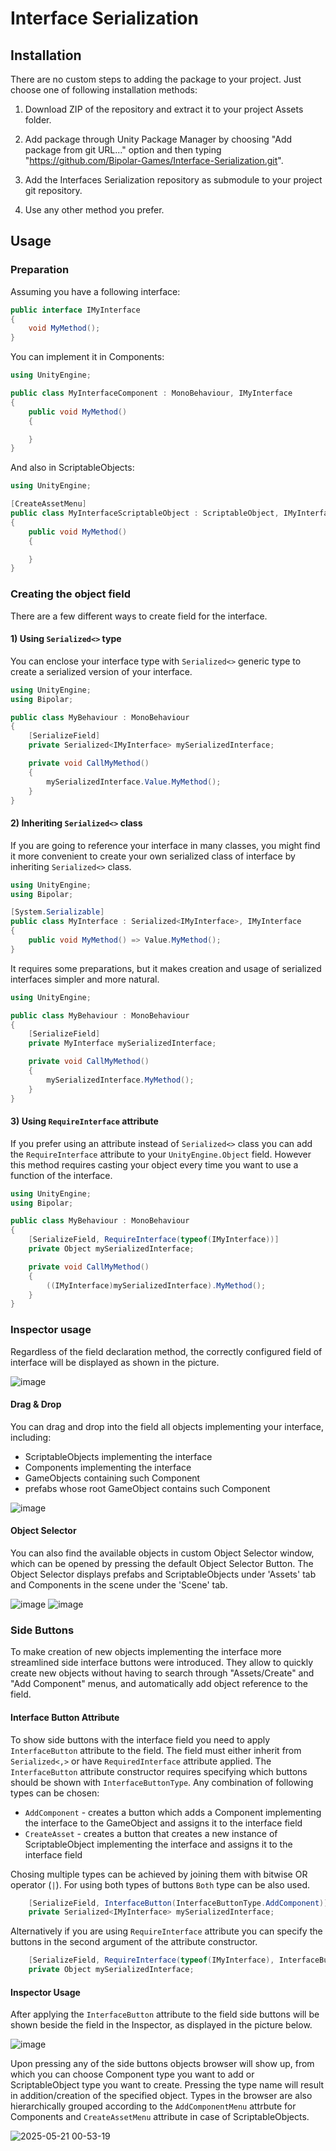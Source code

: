 # Interface Serialization

## Installation 
There are no custom steps to adding the package to your project. Just choose one of following installation methods:

1) Download ZIP of the repository and extract it to your project Assets folder.

2) Add package through Unity Package Manager by choosing "Add package from git URL..." option and then typing "https://github.com/Bipolar-Games/Interface-Serialization.git".

3) Add the Interfaces Serialization repository as submodule to your project git repository.

4) Use any other method you prefer.

## Usage

### Preparation
Assuming you have a following interface:

```cs
public interface IMyInterface
{
    void MyMethod();
}
```

You can implement it in Components:
```cs
using UnityEngine;

public class MyInterfaceComponent : MonoBehaviour, IMyInterface
{
    public void MyMethod()
    {

    }
}
```

And also in ScriptableObjects: 
```cs
using UnityEngine;

[CreateAssetMenu]
public class MyInterfaceScriptableObject : ScriptableObject, IMyInterface
{
    public void MyMethod()
    {

    }
}
```

### Creating the object field

There are a few different ways to create field for the interface. 

#### 1) Using `Serialized<>` type

You can enclose your interface type with `Serialized<>` generic type to create a serialized version of your interface.

```cs
using UnityEngine;
using Bipolar;

public class MyBehaviour : MonoBehaviour
{
    [SerializeField]
    private Serialized<IMyInterface> mySerializedInterface;

    private void CallMyMethod()
    {
        mySerializedInterface.Value.MyMethod();
    }
}
```

#### 2) Inheriting `Serialized<>` class

If you are going to reference your interface in many classes, you might find it more convenient to create your own serialized class of interface by inheriting `Serialized<>` class.

```cs
using UnityEngine;
using Bipolar;

[System.Serializable]
public class MyInterface : Serialized<IMyInterface>, IMyInterface
{
    public void MyMethod() => Value.MyMethod();
}
```

It requires some preparations, but it makes creation and usage of serialized interfaces simpler and more natural.

```cs
using UnityEngine;

public class MyBehaviour : MonoBehaviour
{
    [SerializeField]
    private MyInterface mySerializedInterface;

    private void CallMyMethod()
    {
        mySerializedInterface.MyMethod();
    }
}
```

#### 3) Using `RequireInterface` attribute

If you prefer using an attribute instead of `Serialized<>` class you can add the `RequireInterface` attribute to your `UnityEngine.Object` field. However this method requires casting your object every time you want to use a function of the interface.

```cs
using UnityEngine;
using Bipolar;

public class MyBehaviour : MonoBehaviour
{
    [SerializeField, RequireInterface(typeof(IMyInterface))]
    private Object mySerializedInterface;

    private void CallMyMethod()
    {
        ((IMyInterface)mySerializedInterface).MyMethod();
    }
}
```

### Inspector usage

Regardless of the field declaration method, the correctly configured field of interface will be displayed as shown in the picture.

![image](https://github.com/user-attachments/assets/23727899-8c6d-40d2-ae25-bb860b7ec003)

#### Drag & Drop

You can drag and drop into the field all objects implementing your interface, including:
- ScriptableObjects implementing the interface
- Components implementing the interface
- GameObjects containing such Component
- prefabs whose root GameObject contains such Component

![image](https://github.com/user-attachments/assets/d4ca99ed-1121-4828-9707-280fc88241a6)

#### Object Selector

You can also find the available objects in custom Object Selector window, which can be opened by pressing the default Object Selector Button. The Object Selector displays prefabs and ScriptableObjects under 'Assets' tab and Components in the scene under the 'Scene' tab.

![image](https://github.com/user-attachments/assets/65514655-23e2-4617-bca9-ebdff2465262)
![image](https://github.com/user-attachments/assets/690786ff-8bea-418f-a592-37a87c4c8c42)


### Side Buttons
To make creation of new objects implementing the interface more streamlined side interface buttons were introduced. They allow to quickly create new objects without having to search through "Assets/Create" and "Add Component" menus, and automatically add object reference to the field.

#### Interface Button Attribute
To show side buttons with the interface field you need to apply `InterfaceButton` attribute to the field. The field must either inherit from `Serialized<,>` or have `RequiredInterface` attribute applied. The `InterfaceButton` attribute constructor requires specifying which buttons should be shown with `InterfaceButtonType`. Any combination of following types can be chosen:
- `AddComponent` - creates a button which adds a Component implementing the interface to the GameObject and assigns it to the interface field
- `CreateAsset` - creates a button that creates a new instance of ScriptableObject implementing the interface and assigns it to the interface field


Chosing multiple types can be achieved by joining them with bitwise OR operator (`|`).
For using both types of buttons `Both` type can be also used.
 
```cs
    [SerializeField, InterfaceButton(InterfaceButtonType.AddComponent)]
    private Serialized<IMyInterface> mySerializedInterface;
```

Alternatively if you are using `RequireInterface` attribute you can specify the buttons in the second argument of the attribute constructor.

```cs
    [SerializeField, RequireInterface(typeof(IMyInterface), InterfaceButtonType.CreateAsset)]
    private Object mySerializedInterface;
```

#### Inspector Usage
After applying the `InterfaceButton` attribute to the field side buttons will be shown beside the field in the Inspector, as displayed in the picture below.

![image](https://github.com/user-attachments/assets/32f3167e-8fe3-44e1-b165-0550688c1b3d)

Upon pressing any of the side buttons objects browser will show up, from which you can choose Component type you want to add or ScriptableObject type you want to create. Pressing the type name will result in addition/creation of the specified object. Types in the browser are also hierarchically grouped according to the `AddComponentMenu` attrbute for Components and `CreateAssetMenu` attribute in case of ScriptableObjects.

![2025-05-21 00-53-19](https://github.com/user-attachments/assets/f69af170-2846-42c0-9638-cbd27387269f)

